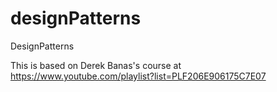 # designPatterns
DesignPatterns

This is based on Derek Banas's course at https://www.youtube.com/playlist?list=PLF206E906175C7E07

